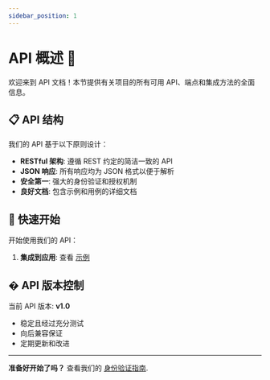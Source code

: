 ```yaml
---
sidebar_position: 1
---
```


# API 概述 🔧

欢迎来到 API 文档！本节提供有关项目的所有可用 API、端点和集成方法的全面信息。

## 📋 API 结构

我们的 API 基于以下原则设计：

- **RESTful 架构**: 遵循 REST 约定的简洁一致的 API
- **JSON 响应**: 所有响应均为 JSON 格式以便于解析
- **安全第一**: 强大的身份验证和授权机制
- **良好文档**: 包含示例和用例的详细文档

## 🚀 快速开始

开始使用我们的 API：

1. **集成到应用**: 查看 [示例](../examples/basic-usage)

## � API 版本控制

当前 API 版本: **v1.0**

- 稳定且经过充分测试
- 向后兼容保证
- 定期更新和改进

---

**准备好开始了吗？** 查看我们的 [身份验证指南](./authentication).
